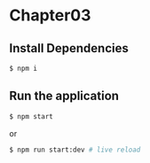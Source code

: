 # Chapter03

## Install Dependencies

```sh
$ npm i
```

## Run the application

```sh
$ npm start
```

or

```sh
$ npm run start:dev # live reload
```
